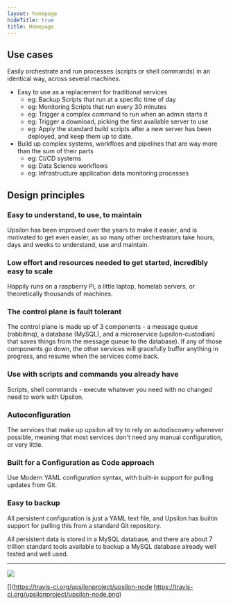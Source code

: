 ```yaml
---
layout: homepage
hideTitle: true
title: Homepage
---
```


## Use cases

Easily orchestrate and run processes (scripts or shell commands) in an identical way, across several machines.

* Easy to use as a replacement for traditional services
  * eg: Backup Scripts that run at a specific time of day
  * eg: Monitoring Scripts that run every 30 minutes
  * eg: Trigger a complex command to run when an admin starts it
  * eg: Trigger a download, picking the first available server to use
  * eg: Apply the standard build scripts after a new server has been deployed, and keep them up to date.
* Build up complex systems, workfloes and pipelines that are way more than the sum of their parts
  * eg: CI/CD systems
  * eg: Data Science workflows
  * eg: Infrastructure application data monitoring processes

## Design principles

### Easy to understand, to use, to maintain
Upsilon has been improved over the years to make it easier, and is motivated to get even easier, as so many other orchestrators take hours, days and weeks to understand, use and maintain.

### Low effort and resources needed to get started, incredibly easy to scale
Happily runs on a raspberry Pi, a little laptop, homelab servers, or theoretically thousands of machines.

### The control plane is fault tolerant
The control plane is made up of 3 components - a message queue (rabbitmq), a database (MySQL), and a microservice (upsilon-custodian) that saves things from the message queue to the database). If any of those components go down, the other services will gracefully buffer anything in progress, and resume when the services come back.

### Use with scripts and commands you already have
Scripts, shell commands - execute whatever you need with no changed need to work with Upsilon.

### Autoconfiguration
The services that make up upsilon all try to rely on autodiscovery whenever possible, meaning that most services don't need any manual configuration, or very little.

### Built for a Configuration as Code approach
Use Modern YAML configuration syntax, with built-in support for pulling updates from Git.

### Easy to backup
All persistent configuration is just a YAML text file, and Upsilon has builtin support for pulling this from a standard Git repository.

All persistent data is stored in a MySQL database, and there are about 7 trillion standard tools available to backup a MySQL database already well tested and well used.

---

[![](https://www.ohloh.net/p/upsilonproject/widgets/project_thin_badge.gif)](https://ohloh.net/p/upsilonproject/)

[](https://travis-ci.org/upsilonproject/upsilon-node https://travis-ci.org/upsilonproject/upsilon-node.png)
